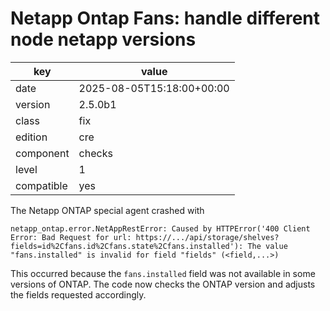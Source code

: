 [//]: # (werk v2)
# Netapp Ontap Fans: handle different node netapp versions

key        | value
---------- | ---
date       | 2025-08-05T15:18:00+00:00
version    | 2.5.0b1
class      | fix
edition    | cre
component  | checks
level      | 1
compatible | yes

The Netapp ONTAP special agent crashed with

    netapp_ontap.error.NetAppRestError: Caused by HTTPError('400 Client Error: Bad Request for url: https://.../api/storage/shelves?fields=id%2Cfans.id%2Cfans.state%2Cfans.installed'): The value "fans.installed" is invalid for field "fields" (<field,...>)


This occurred because the `fans.installed` field was not available in some versions of ONTAP.
The code now checks the ONTAP version and adjusts the fields requested accordingly.
